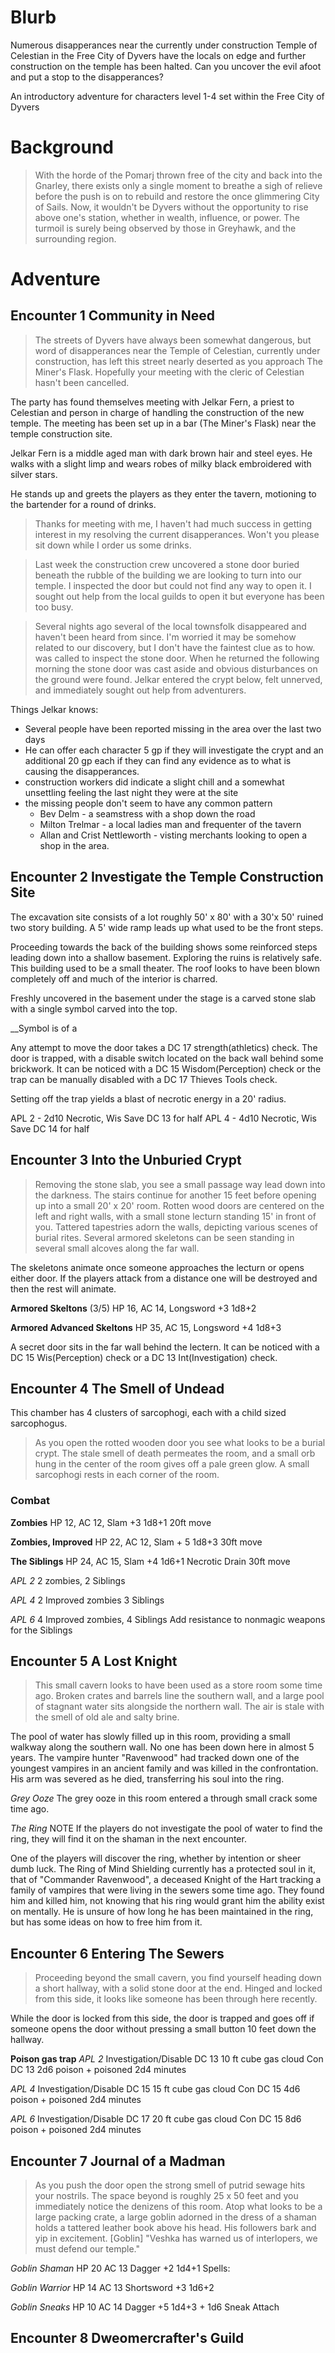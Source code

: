 # Blurb

Numerous disapperances near the currently under construction Temple of Celestian in the Free City of Dyvers have the
locals on edge and further construction on the temple has been halted. Can you uncover the evil afoot and put a
stop to the disapperances?

An introductory adventure for characters level 1-4 set within the Free City of Dyvers

# Background

> With the horde of the Pomarj thrown free of the city and back into the Gnarley, there exists only a single moment
to breathe a sigh of relieve before the push is on to rebuild and restore the once glimmering City of Sails.
Now, it wouldn't be Dyvers without the opportunity to rise above one's station, whether in wealth, influence, or power.
The turmoil is surely being observed by those in Greyhawk, and the surrounding region.

# Adventure
## Encounter 1 Community in Need

> The streets of Dyvers have always been somewhat dangerous, but word of disapperances near the Temple of Celestian,
currently under construction, has left this street nearly deserted as you approach The Miner's Flask. Hopefully
your meeting with the cleric of Celestian hasn't been cancelled.

The party has found themselves meeting with Jelkar Fern, a priest to Celestian and person in charge of handling the
construction of the new temple. The meeting has been set up in a bar (The Miner's Flask) near the temple construction site.

Jelkar Fern is a middle aged man with dark brown hair and steel eyes. He walks with a slight limp and wears robes of milky black
embroidered with silver stars.

He stands up and greets the players as they enter the tavern, motioning to the bartender for a round of drinks.

> Thanks for meeting with me, I haven't had much success in getting interest in my resolving the current disapperances. Won't
you please sit down while I order us some drinks.

> Last week the construction crew uncovered a stone door buried beneath the rubble of the building we are looking
to turn into our temple. I inspected the door but could not find any way to open it. I sought out help from the local
guilds to open it but everyone has been too busy.

> Several nights ago several of the local townsfolk disappeared and haven't been heard from since. I'm worried it may be
somehow related to our discovery, but I don't have the faintest clue as to how.
was called to inspect the stone door. When he returned the following morning the stone door was cast aside and obvious
disturbances on the ground were found. Jelkar entered the crypt below, felt unnerved, and immediately sought out help
from adventurers.

Things Jelkar knows:
- Several people have been reported missing in the area over the last two days
- He can offer each character 5 gp if they will investigate the crypt and an additional 20 gp each if they can find any evidence
  as to what is causing the disapperances.
- construction workers did indicate a slight chill and a somewhat unsettling feeling the last night they were at the site
- the missing people don't seem to have any common pattern
    - Bev Delm - a seamstress with a shop down the road
    - Milton Trelmar - a local ladies man and frequenter of the tavern
    - Allan and Crist Nettleworth - visting merchants looking to open a shop in the area.

## Encounter 2 Investigate the Temple Construction Site

The excavation site consists of a lot roughly 50' x 80' with a 30'x 50' ruined two story building. A 5' wide ramp leads up what used to be the front steps.

Proceeding towards the back of the building shows some reinforced steps leading down into a shallow basement. Exploring the ruins is relatively safe.
This building used to be a small theater. The roof looks to have been blown completely off and much of the interior is charred.

Freshly uncovered in the basement under the stage is a carved stone slab with a single symbol carved into the top.

__Symbol is of a

Any attempt to move the door takes a DC 17 strength(athletics) check.
The door is trapped, with a disable switch located on the back wall behind some brickwork.
It can be noticed with a DC 15 Wisdom(Perception) check or the trap can be manually disabled with a DC 17 Thieves Tools check.

Setting off the trap yields a blast of necrotic energy in a 20' radius.

APL 2 - 2d10 Necrotic, Wis Save DC 13 for half
APL 4 - 4d10 Necrotic, Wis Save DC 14 for half

## Encounter 3 Into the Unburied Crypt

> Removing the stone slab, you see a small passage way lead down into the darkness. The stairs continue for another
> 15 feet before opening up into a small 20' x 20' room. Rotten wood doors are centered on the left and right walls,
> with a small stone lecturn standing 15' in front of you. Tattered tapestries adorn the walls, depicting various scenes
> of burial rites. Several armored skeletons can be seen standing in several small alcoves along the far wall.

The skeletons animate once someone approaches the lecturn or opens either door. If the players attack from a distance
one will be destroyed and then the rest will animate.

__Armored Skeltons__ (3/5)
HP 16, AC 14, Longsword +3 1d8+2

__Armored Advanced Skeltons__
HP 35, AC 15, Longsword +4 1d8+3

A secret door sits in the far wall behind the lectern. It can be noticed with a DC 15 Wis(Perception) check or a DC 13 Int(Investigation) check.

## Encounter 4 The Smell of Undead

This chamber has 4 clusters of sarcophogi, each with a child sized sarcophogus.

> As you open the rotted wooden door you see what looks to be a burial crypt. The stale smell of death permeates the room, and a small
> orb hung in the center of the room gives off a pale green glow. A small sarcophogi rests in each corner of the room.

### Combat

__Zombies__
HP 12, AC 12, Slam +3 1d8+1 20ft move

__Zombies, Improved__
HP 22, AC 12, Slam + 5 1d8+3 30ft move

__The Siblings__
HP 24, AC 15, Slam +4 1d6+1 Necrotic Drain 30ft move

_APL 2_
2 zombies, 2 Siblings

_APL 4_
2 Improved zombies 3 Siblings

_APL 6_
4 Improved zombies, 4 Siblings
Add resistance to nonmagic weapons for the Siblings

## Encounter 5 A Lost Knight

> This small cavern looks to have been used as a store room some time ago. Broken crates and barrels line the southern wall, and a
> large pool of stagnant water sits alongside the northern wall. The air is stale with the smell of old ale and salty brine.

The pool of water has slowly filled up in this room, providing a small walkway along the southern wall. No one has been down here
in almost 5 years. The vampire hunter "Ravenwood" had tracked down one of the youngest vampires in an ancient family and was killed
in the confrontation. His arm was severed as he died, transferring his soul into the ring.

_Grey Ooze_
The grey ooze in this room entered a through small crack some time ago.

_The Ring_
NOTE If the players do not investigate the pool of water to find the ring, they will find it on the shaman in the next encounter.

One of the players will discover the ring, whether by intention or sheer dumb luck. The Ring of Mind Shielding currently
has a protected soul in it, that of "Commander Ravenwood", a deceased Knight of the Hart tracking a family of vampires that were
living in the sewers some time ago. They found him and killed him, not knowing that his ring would grant him the ability
exist on mentally. He is unsure of how long he has been maintained in the ring, but has some ideas on how to free him from it.

## Encounter 6 Entering The Sewers

> Proceeding beyond the small cavern, you find yourself heading down a short hallway, with a solid stone door at the end.
> Hinged and locked from this side, it looks like someone has been through here recently.

While the door is locked from this side, the door is trapped and goes off if someone opens the door without pressing a small
button 10 feet down the hallway.

__Poison gas trap__
_APL 2_
Investigation/Disable DC 13
10 ft cube gas cloud
Con DC 13 2d6 poison + poisoned 2d4 minutes

_APL 4_
Investigation/Disable DC 15
15 ft cube gas cloud
Con DC 15 4d6 poison + poisoned 2d4 minutes

_APL 6_
Investigation/Disable DC 17
20 ft cube gas cloud
Con DC 15 8d6 poison + poisoned 2d4 minutes

## Encounter 7 Journal of a Madman

> As you push the door open the strong smell of putrid sewage hits your nostrils. The space beyond is roughly 25 x 50 feet
> and you immediately notice the denizens of this room.
> Atop what looks to be a large packing crate, a large goblin adorned in the dress of a shaman holds a tattered leather book
> above his head. His followers bark and yip in excitement. [Goblin] "Veshka has warned us of interlopers, we must defend our temple."

_Goblin Shaman_
HP 20 AC 13 Dagger +2 1d4+1
Spells:

_Goblin Warrior_
HP 14 AC 13 Shortsword +3 1d6+2

_Goblin Sneaks_
HP 10 AC 14 Dagger +5 1d4+3 + 1d6 Sneak Attach



## Encounter 8 Dweomercrafter's Guild
